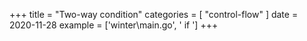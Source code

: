 +++
title = "Two-way condition"
categories = [ "control-flow" ]
date = 2020-11-28
example = ['winter\main.go', ' if ']
+++
